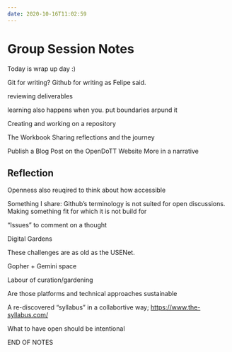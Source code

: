 ```yaml
---
date: 2020-10-16T11:02:59
---
```

# Group Session Notes

Today is wrap up day :)

Git for writing? Github for writing as Felipe said.

reviewing deliverables

learning also happens when you. put boundaries arpund it

Creating and working on a repository

The Workbook
    Sharing reflections and the journey

Publish a Blog Post on the OpenDoTT Website
    More in a narrative 
    
## Reflection 

Openness also reuqired to think about how accessible 

Something I share: Github’s terminology is not suited for open discussions. Making something fit for which it is not build for

“Issues” to comment on a thought

Digital Gardens

These challenges are as old as the USENet.

Gopher + Gemini space

Labour of curation/gardening

Are those platforms and technical approaches sustainable

A re-discovered “syllabus” in a collabortive way; https://www.the-syllabus.com/

What to have open should be intentional

END OF NOTES